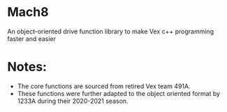 # Mach8
An object-oriented drive function library to make Vex c++ programming faster and easier

# Notes:
* The core functions are sourced from retired Vex team 491A.
* These functions were further adapted to the object oriented format by 1233A during their 2020-2021 season.
